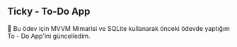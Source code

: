 ## Ticky - To-Do App
🌟 Bu ödev için MVVM Mimarisi ve SQLite kullanarak önceki ödevde yaptığım To - Do App'ini güncelledim.